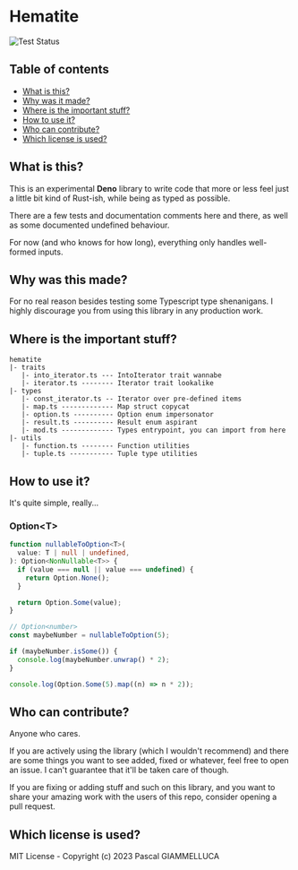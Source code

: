 # Hematite

![Test Status](https://github.com/pgiammel/hematite/actions/workflows/deno-test.yml/badge.svg)

## Table of contents

- [What is this?](#what-is-this)
- [Why was it made?](#why-was-this-made)
- [Where is the important stuff?](#where-is-the-important-stuff)
- [How to use it?](#how-to-use-it)
- [Who can contribute?](#who-can-contribute)
- [Which license is used?](#which-license-is-used)

## What is this?

This is an experimental **Deno** library to write code that more or less feel
just a little bit kind of Rust-ish, while being as typed as possible.

There are a few tests and documentation comments here and there, as well as some
documented undefined behaviour.

For now (and who knows for how long), everything only handles well-formed
inputs.

## Why was this made?

For no real reason besides testing some Typescript type shenanigans. I highly
discourage you from using this library in any production work.

## Where is the important stuff?

```
hematite
|- traits
   |- into_iterator.ts --- IntoIterator trait wannabe
   |- iterator.ts -------- Iterator trait lookalike
|- types
   |- const_iterator.ts -- Iterator over pre-defined items
   |- map.ts ------------- Map struct copycat
   |- option.ts ---------- Option enum impersonator
   |- result.ts ---------- Result enum aspirant
   |- mod.ts ------------- Types entrypoint, you can import from here
|- utils
   |- function.ts -------- Function utilities
   |- tuple.ts ----------- Tuple type utilities
```

## How to use it?

It's quite simple, really...

### Option\<T>

```typescript
function nullableToOption<T>(
  value: T | null | undefined,
): Option<NonNullable<T>> {
  if (value === null || value === undefined) {
    return Option.None();
  }

  return Option.Some(value);
}

// Option<number>
const maybeNumber = nullableToOption(5);

if (maybeNumber.isSome()) {
  console.log(maybeNumber.unwrap() * 2);
}
```

```typescript
console.log(Option.Some(5).map((n) => n * 2));
```

## Who can contribute?

Anyone who cares.

If you are actively using the library (which I wouldn't recommend) and there are
some things you want to see added, fixed or whatever, feel free to open an
issue. I can't guarantee that it'll be taken care of though.

If you are fixing or adding stuff and such on this library, and you want to
share your amazing work with the users of this repo, consider opening a pull
request.

## Which license is used?

MIT License - Copyright (c) 2023 Pascal GIAMMELLUCA
